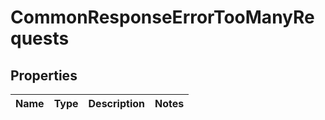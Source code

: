 
# CommonResponseErrorTooManyRequests

## Properties
| Name | Type | Description | Notes |
| ------------ | ------------- | ------------- | ------------- |



